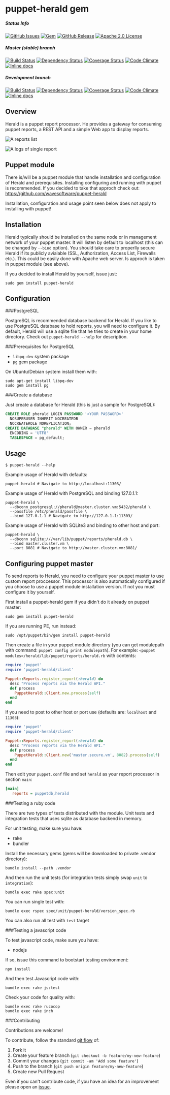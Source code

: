 puppet-herald gem
========

##### Status Info
[![GitHub Issues](https://img.shields.io/github/issues/wavesoftware/gem-puppet-herald.svg)](https://github.com/wavesoftware/gem-puppet-herald/issues) [![Gem](http://img.shields.io/gem/v/puppet-herald.svg)](https://rubygems.org/gems/puppet-herald) [![GitHub Release](https://img.shields.io/github/release/wavesoftware/gem-puppet-herald.svg)](https://github.com/wavesoftware/gem-puppet-herald/releases) [![Apache 2.0 License](http://img.shields.io/badge/license-Apache%202.0-blue.svg)](https://raw.githubusercontent.com/wavesoftware/gem-puppet-herald/develop/LICENSE)

##### Master (stable) branch
[![Build Status](https://img.shields.io/travis/wavesoftware/gem-puppet-herald/master.svg)](https://travis-ci.org/wavesoftware/gem-puppet-herald) [![Dependency Status](https://gemnasium.com/wavesoftware/gem-puppet-herald.svg)](https://gemnasium.com/wavesoftware/gem-puppet-herald) [![Coverage Status](https://img.shields.io/coveralls/wavesoftware/gem-puppet-herald/master.svg)](https://coveralls.io/r/wavesoftware/gem-puppet-herald?branch=master) [![Code Climate](https://codeclimate.com/github/wavesoftware/gem-puppet-herald/badges/gpa.svg?branch=master)](https://codeclimate.com/github/wavesoftware/gem-puppet-herald) [![Inline docs](http://inch-ci.org/github/wavesoftware/gem-puppet-herald.svg?branch=master)](http://inch-ci.org/github/wavesoftware/gem-puppet-herald)

##### Development branch
[![Build Status](https://img.shields.io/travis/wavesoftware/gem-puppet-herald/develop.svg)](https://travis-ci.org/wavesoftware/gem-puppet-herald) [![Dependency Status](https://gemnasium.com/wavesoftware/gem-puppet-herald.svg)](https://gemnasium.com/wavesoftware/gem-puppet-herald) [![Coverage Status](https://img.shields.io/coveralls/wavesoftware/gem-puppet-herald/develop.svg)](https://coveralls.io/r/wavesoftware/gem-puppet-herald?branch=develop) [![Code Climate](https://codeclimate.com/github/wavesoftware/gem-puppet-herald/badges/gpa.svg?branch=develop)](https://codeclimate.com/github/wavesoftware/gem-puppet-herald) [![Inline docs](http://inch-ci.org/github/wavesoftware/gem-puppet-herald.svg?branch=develop)](http://inch-ci.org/github/wavesoftware/gem-puppet-herald) 

Overview
--------

Herald is a puppet report processor. He provides a gateway for consuming puppet reports, a REST API and a simple Web app to display reports.

![A reports list](https://raw.githubusercontent.com/wavesoftware/gem-puppet-herald/gh-pages/images/reports.png)

![A logs of single report](https://raw.githubusercontent.com/wavesoftware/gem-puppet-herald/gh-pages/images/logs.png)

Puppet module
-----

There is/will be a puppet module that handle installation and configuration of Herald and prerequisites. Installing configuring and running with puppet is recommended. If you decided to take that approch check out: https://github.com/wavesoftware/puppet-herald

Installation, configuration and usage point seen below does not apply to installing with puppet!


Installation
-----

Herald typically should be installed on the same node or in management network of your puppet master. It will listen by default to localhost (this can be changed by `--bind` option). You should take care to properlly secure Herald if its publicly avialable (SSL, Authorization, Access List, Firewalls etc.). This could be easily done with Apache web server. Is approch is taken in puppet module (see above).

If you decided to install Herald by yourself, issue just:

```shell
sudo gem install puppet-herald
```

Configuration
-----

###PostgreSQL

PostgreSQL is recommended database backend for Herald. If you like to use PostgreSQL database to hold reports, you will need to configure it. By default, Herald will use a sqlite file that he tries to create in your home directory. Check out `puppet-herald --help` for description.

###Prerequisites for PostgreSQL

 * `libpq-dev` system package
 * `pg` gem package

On Ubuntu/Debian system install them with:

```shell
sudo apt-get install libpq-dev
sudo gem install pg
```

###Create a database

Just create a database for Herald (this is just a sample for PostgreSQL):

```sql
CREATE ROLE pherald LOGIN PASSWORD '<YOUR PASSWORD>'
  NOSUPERUSER INHERIT NOCREATEDB
  NOCREATEROLE NOREPLICATION;
CREATE DATABASE "pherald" WITH OWNER = pherald
  ENCODING = 'UTF8'
  TABLESPACE = pg_default;
```

Usage
-----

```shell
$ puppet-herald --help
```

Example usage of Herald with defaults:

```shell
puppet-herald # Navigate to http://localhost:11303/
```

Example usage of Herald with PostgreSQL and binding 127.0.1.1:

```shell
puppet-herald \
  --dbconn postgresql://pherald@master.cluster.vm:5432/pherald \
  --passfile /etc/pherald/passfile \
  --bind 127.0.1.1 # Navigate to http://127.0.1.1:11303/
```

Example usage of Herald with SQLite3 and binding to other host and port:

```shell
puppet-herald \
  --dbconn sqlite:///var/lib/puppet/reports/pherald.db \
  --bind master.cluster.vm \
  --port 8081 # Navigate to http://master.cluster.vm:8081/
```

Configuring puppet master
-------------------------

To send reports to Herald, you need to configure your puppet master to use custom report proccessor. This processor is also automatically configured if you choose to use a puppet module installation version. If not you must configure it by yourself.

First install a puppet-herald gem if you didn't do it already on puppet master:

```shell
sudo gem install puppet-herald
```

If you are running PE, run instead:

```shell
sudo /opt/puppet/bin/gem install puppet-herald
```

Then create a file in your puppet module directory (you can get modulepath with command: `puppet config print modulepath`). For example: `<puppet modules>/herald/lib/puppet/reports/herald.rb` with contents:

```ruby
require 'puppet'
require 'puppet-herald/client'

Puppet::Reports.register_report(:herald) do
  desc "Process reports via the Herald API."
  def process
    PuppetHerald::Client.new.process(self)
  end
end
```

If you need to post to other host or port use (defaults are: `localhost` and `11303`):

```ruby
require 'puppet'
require 'puppet-herald/client'

Puppet::Reports.register_report(:herald) do
  desc "Process reports via the Herald API."
  def process
    PuppetHerald::Client.new('master.secure.vm', 8082).process(self)
  end
end
```

Then edit your `puppet.conf` file and set `herald` as your report processor in section `main`:

```ini
[main]
   reports = puppetdb,herald
```

###Testing a ruby code

There are two types of tests distributed with the module. Unit tests and integration tests that uses sqlite as database backend in memory.

For unit testing, make sure you have:

 * rake
 * bundler

Install the necessary gems (gems will be downloaded to private .vendor directory):

```shell
bundle install --path .vendor
```

And then run the unit tests (for integration tests simply swap `unit` to `integration`):

```shell
bundle exec rake spec:unit
```

You can run single test with:

```shell
bundle exec rspec spec/unit/puppet-herald/version_spec.rb
```

You can also run all test with `test` target

###Testing a javascript code

To test javascript code, make sure you have:

 * nodejs

If so, issue this command to bootstart testing environment:

```shell
npm install
```

And then test Javascript code with:

```shell
bundle exec rake js:test
```

Check your code for quality with:

```shell
bundle exec rake rucocop
bundle exec rake inch
```

###Contributing

Contributions are welcome!

To contribute, follow the standard [git flow](http://danielkummer.github.io/git-flow-cheatsheet/) of:

1. Fork it
1. Create your feature branch (`git checkout -b feature/my-new-feature`)
1. Commit your changes (`git commit -am 'Add some feature'`)
1. Push to the branch (`git push origin feature/my-new-feature`)
1. Create new Pull Request

Even if you can't contribute code, if you have an idea for an improvement please open an [issue](https://github.com/wavesoftware/gem-puppet-herald/issues).
